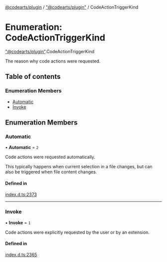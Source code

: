 [@codearts/plugin](../README.md) / ["@codearts/plugin"](../modules/_codearts_plugin_.md) / CodeActionTriggerKind

# Enumeration: CodeActionTriggerKind

["@codearts/plugin"](../modules/_codearts_plugin_.md).CodeActionTriggerKind

The reason why code actions were requested.

## Table of contents

### Enumeration Members

- [Automatic](codearts_plugin_.CodeActionTriggerKind.md#automatic)
- [Invoke](codearts_plugin_.CodeActionTriggerKind.md#invoke)

## Enumeration Members

### Automatic

• **Automatic** = ``2``

Code actions were requested automatically.

This typically happens when current selection in a file changes, but can
also be triggered when file content changes.

#### Defined in

[index.d.ts:2373](https://github.com/huaweicloud/cloudide-plugin-api/blob/a055dd0/index.d.ts#L2373)

___

### Invoke

• **Invoke** = ``1``

Code actions were explicitly requested by the user or by an extension.

#### Defined in

[index.d.ts:2365](https://github.com/huaweicloud/cloudide-plugin-api/blob/a055dd0/index.d.ts#L2365)
